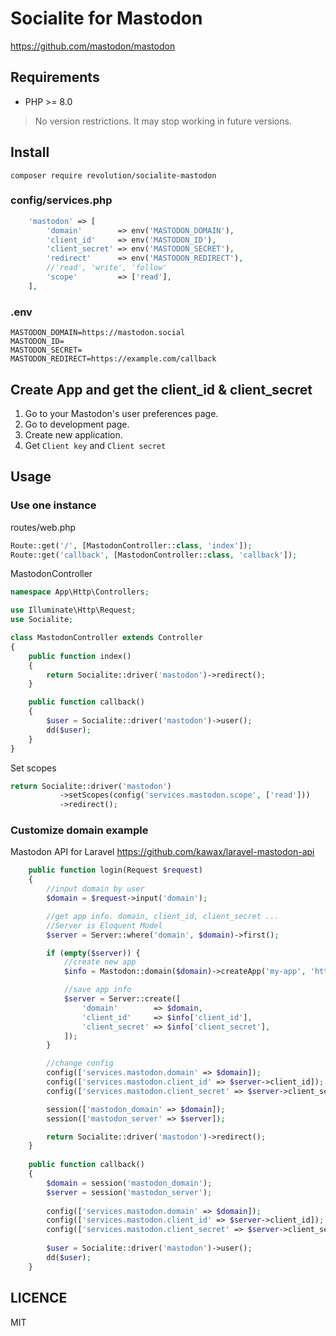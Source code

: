 # Socialite for Mastodon

https://github.com/mastodon/mastodon

## Requirements
- PHP >= 8.0

> No version restrictions. It may stop working in future versions.

## Install
```
composer require revolution/socialite-mastodon
```

### config/services.php

```php
    'mastodon' => [
        'domain'        => env('MASTODON_DOMAIN'),
        'client_id'     => env('MASTODON_ID'),
        'client_secret' => env('MASTODON_SECRET'),
        'redirect'      => env('MASTODON_REDIRECT'),
        //'read', 'write', 'follow'
        'scope'         => ['read'],
    ],
```

### .env
```
MASTODON_DOMAIN=https://mastodon.social
MASTODON_ID=
MASTODON_SECRET=
MASTODON_REDIRECT=https://example.com/callback
```

## Create App and get the client_id & client_secret

1. Go to your Mastodon's user preferences page.
2. Go to development page.
3. Create new application.
4. Get `Client key` and `Client secret`

## Usage

### Use one instance
routes/web.php
```php
Route::get('/', [MastodonController::class, 'index']);
Route::get('callback', [MastodonController::class, 'callback']);
```

MastodonController

```php
namespace App\Http\Controllers;

use Illuminate\Http\Request;
use Socialite;

class MastodonController extends Controller
{
    public function index()
    {
        return Socialite::driver('mastodon')->redirect();
    }

    public function callback()
    {
        $user = Socialite::driver('mastodon')->user();
        dd($user);
    }
}
```

Set scopes
```php
return Socialite::driver('mastodon')
           ->setScopes(config('services.mastodon.scope', ['read']))
           ->redirect();
```

### Customize domain example

Mastodon API for Laravel
https://github.com/kawax/laravel-mastodon-api

```php
    public function login(Request $request)
    {
        //input domain by user
        $domain = $request->input('domain');

        //get app info. domain, client_id, client_secret ...
        //Server is Eloquent Model
        $server = Server::where('domain', $domain)->first();

        if (empty($server)) {
            //create new app
            $info = Mastodon::domain($domain)->createApp('my-app', 'https://example.com/callback', 'read');

            //save app info
            $server = Server::create([
                'domain'        => $domain,
                'client_id'     => $info['client_id'],
                'client_secret' => $info['client_secret'],
            ]);
        }

        //change config
        config(['services.mastodon.domain' => $domain]);
        config(['services.mastodon.client_id' => $server->client_id]);
        config(['services.mastodon.client_secret' => $server->client_secret]);

        session(['mastodon_domain' => $domain]);
        session(['mastodon_server' => $server]);

        return Socialite::driver('mastodon')->redirect();
    }
    
    public function callback()
    {
        $domain = session('mastodon_domain');
        $server = session('mastodon_server');
    
        config(['services.mastodon.domain' => $domain]);
        config(['services.mastodon.client_id' => $server->client_id]);
        config(['services.mastodon.client_secret' => $server->client_secret]);
    
        $user = Socialite::driver('mastodon')->user();
        dd($user);
    }
```


## LICENCE
MIT
